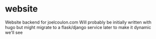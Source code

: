 # website
Website backend for joelcoulon.com
Will probably be initially written with hugo but might migrate to a flask/django service later to make it dynamic
we'll see
